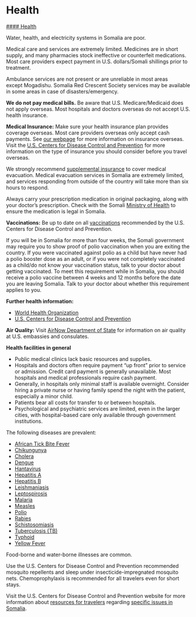 # Health

[#### Health](javascript:void(0); "Health")

Water, health, and electricity systems in Somalia are poor.

Medical care and services are extremely limited. Medicines are in short supply, and many pharmacies stock ineffective or counterfeit medications. Most care providers expect payment in U.S. dollars/Somali shillings prior to treatment.

Ambulance services are not present or are unreliable in most areas except Mogadishu. Somalia Red Crescent Society services may be available in some areas in case of disasters/emergency.

**We do not pay medical bills.** Be aware that U.S. Medicare/Medicaid does not apply overseas. Most hospitals and doctors overseas do not accept U.S. health insurance.

**Medical Insurance:** Make sure your health insurance plan provides coverage overseas. Most care providers overseas only accept cash payments. See [our webpage](https://travel.state.gov/content/travel/en/international-travel/before-you-go/your-health-abroad/Insurance_Coverage_Overseas.html) for more information on insurance overseas. Visit the [U.S. Centers for Disease Control and Prevention](https://wwwnc.cdc.gov/travel/page/insurance) for more information on the type of insurance you should consider before you travel overseas.

We strongly recommend [supplemental insurance](https://travel.state.gov/content/travel/en/international-travel/before-you-go/your-health-abroad/Insurance_Coverage_Overseas.html) to cover medical evacuation. Medical evacuation services in Somalia are extremely limited, and services responding from outside of the country will take more than six hours to respond.

Always carry your prescription medication in original packaging, along with your doctor’s prescription. Check with the Somali [Ministry of Health](https://moh.gov.so/en/) to ensure the medication is legal in Somalia.

**Vaccinations:** Be up to date on all [vaccinations](http://wwwnc.cdc.gov/travel/page/vaccinations.htm) recommended by the U.S. Centers for Disease Control and Prevention.

If you will be in Somalia for more than four weeks, the Somali government may require you to show proof of polio vaccination when you are exiting the country. If you were vaccinated against polio as a child but have never had a polio booster dose as an adult, or if you were not completely vaccinated as a child/do not know your vaccination status, talk to your doctor about getting vaccinated. To meet this requirement while in Somalia, you should receive a polio vaccine between 4 weeks and 12 months before the date you are leaving Somalia. Talk to your doctor about whether this requirement applies to you.

**Further health information:**

* [World Health Organization](https://www.who.int/countries)
* [U.S. Centers for Disease Control and Prevention](http://wwwnc.cdc.gov/travel/)

**Air Quality:** Visit [AirNow Department of State](https://www.airnow.gov/international/us-embassies-and-consulates/) for information on air quality at U.S. embassies and consulates.

**Health facilities in general**

* Public medical clinics lack basic resources and supplies.
* Hospitals and doctors often require payment “up front” prior to service or admission. Credit card payment is generally unavailable. Most hospitals and medical professionals require cash payment.
* Generally, in hospitals only minimal staff is available overnight. Consider hiring a private nurse or having family spend the night with the patient, especially a minor child.
* Patients bear all costs for transfer to or between hospitals.
* Psychological and psychiatric services are limited, even in the larger cities, with hospital-based care only available through government institutions.

The following diseases are prevalent:

* [African Tick Bite Fever](https://wwwnc.cdc.gov/travel/diseases/african-tick-bite-fever)
* [Chikungunya](https://wwwnc.cdc.gov/travel/diseases/chikungunya)
* [Cholera](https://wwwnc.cdc.gov/travel/diseases/cholera)
* [Dengue](https://wwwnc.cdc.gov/travel/diseases/dengue)
* [Hantavirus](https://wwwnc.cdc.gov/travel/diseases/hantavirus)
* [Hepatitis A](https://wwwnc.cdc.gov/travel/diseases/hepatitis-a)
* [Hepatitis B](https://wwwnc.cdc.gov/travel/diseases/hepatitis-b)
* [Leishmaniasis](https://wwwnc.cdc.gov/travel/diseases/leishmaniasis)
* [Leptospirosis](https://wwwnc.cdc.gov/travel/diseases/leptospirosis)
* [Malaria](https://wwwnc.cdc.gov/travel/diseases/malaria)
* [Measles](https://wwwnc.cdc.gov/travel/diseases/measles)
* [Polio](https://wwwnc.cdc.gov/travel/diseases/poliomyelitis)
* [Rabies](https://wwwnc.cdc.gov/travel/diseases/rabies)
* [Schistosomiasis](https://wwwnc.cdc.gov/travel/diseases/schistosomiasis)
* [Tuberculosis (TB)](https://wwwnc.cdc.gov/travel/diseases/tuberculosis)
* [Typhoid](https://wwwnc.cdc.gov/travel/diseases/typhoid)
* [Yellow Fever](https://wwwnc.cdc.gov/travel/diseases/yellow-fever)

Food-borne and water-borne illnesses are common.

Use the U.S. Centers for Disease Control and Prevention recommended mosquito repellents and sleep under insecticide-impregnated mosquito nets. Chemoprophylaxis is recommended for all travelers even for short stays.

Visit the U.S. Centers for Disease Control and Prevention website for more information about [resources for travelers](https://wwwnc.cdc.gov/travel/page/traveler-information-center) regarding [specific issues in Somalia](https://wwwnc.cdc.gov/travel/destinations/traveler/none/somalia).